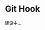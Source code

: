 <!--
 * @Author: SilvesterChiao
 * @Date: 2020-05-12 09:01:33
 * @LastEditors: SilvesterChiao
 * @LastEditTime: 2020-11-02 14:36:51
 -->

# Git Hook

建设中...
